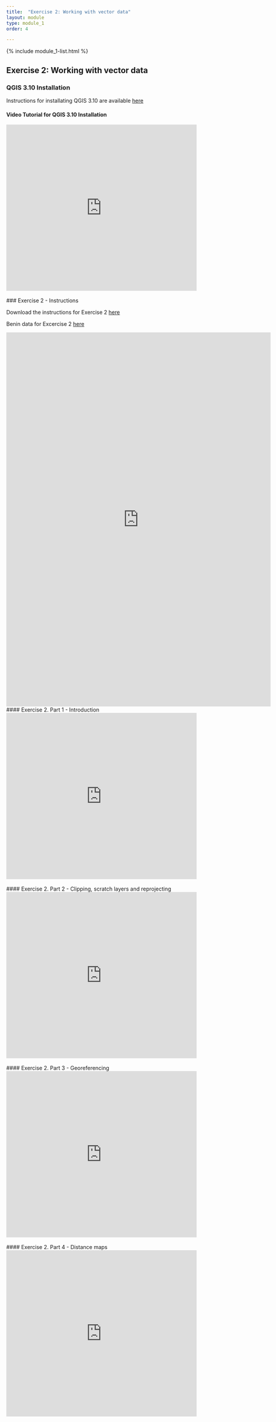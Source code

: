 ```yaml
---
title:  "Exercise 2: Working with vector data"
layout: module
type: module_1
order: 4

---
```


{% include module_1-list.html %}

## Exercise 2: Working with vector data

<style>

.responsive-wrap iframe{ max-width: 100%;}

</style>

### QGIS 3.10 Installation 

Instructions for installating QGIS 3.10 are available [here](https://drive.google.com/file/d/1ss97yUm_vpLBNK12WwyRoOyA4t1LA_t7/view?usp=sharing)

#### Video Tutorial for QGIS 3.10 Installation

<div class="responsive-wrap">

<iframe src="https://drive.google.com/file/d/12bQ_sK4Kqqt_5Jt2hxESOPzXPcUfUDLu/preview" frameborder="0" width="1100" height="440" allowfullscreen="true" 
mozallowfullscreen="true" webkitallowfullscreen="true"></iframe>
</div>

<br>
### Exercise 2 - Instructions

Download the instructions for Exercise 2 [here](https://drive.google.com/file/d/165KqMKkEF3nO5-50Qr4Cr7Je6-u1Sw8f/view?usp=sharing)

Benin data for Excercise 2 [here](https://drive.google.com/file/d/1dtCO59PEfz4bWcFXk5VP7X6jAZhAQGZ9/view?usp=sharing)


<iframe src="https://drive.google.com/file/d/165KqMKkEF3nO5-50Qr4Cr7Je6-u1Sw8f/preview" frameborder="0" width="700" height="990" allowfullscreen="true" mozallowfullscreen="true" webkitallowfullscreen="true"></iframe>


<br>
#### Exercise 2. Part 1 - Introduction
<div class="responsive-wrap">

<iframe src="https://drive.google.com/file/d/1JgcF6cip4U0lL0mOz2qf4hN7ndJAxqns/preview" frameborder="0" width="1100" height="440" allowfullscreen="true" mozallowfullscreen="true" webkitallowfullscreen="true"></iframe>
</div>
<br>
#### Exercise 2. Part 2 - Clipping, scratch layers and reprojecting
<div class="responsive-wrap">

<iframe src="https://drive.google.com/file/d/1ptUAGD5yWFmZg7-7LKskGOT10_zo7jSL/preview" frameborder="0" width="1100" height="440" allowfullscreen="true" mozallowfullscreen="true" webkitallowfullscreen="true"></iframe>
</div>
<br>
#### Exercise 2. Part 3 - Georeferencing
<div class="responsive-wrap">

<iframe src="https://drive.google.com/file/d/10nDKPHIg3lHixIJmfm2-VNoM6yscdIcI/preview" frameborder="0" width="1100" height="440" allowfullscreen="true" mozallowfullscreen="true" webkitallowfullscreen="true"></iframe>
</div>
<br>
#### Exercise 2. Part 4 - Distance maps
<div class="responsive-wrap">

<iframe src="https://drive.google.com/file/d/1OuBS_rbzz5S-NaT1GxX59HltTI1LJtzo/preview" frameborder="0" width="1100" height="440" allowfullscreen="true" mozallowfullscreen="true" webkitallowfullscreen="true"></iframe>
</div>



